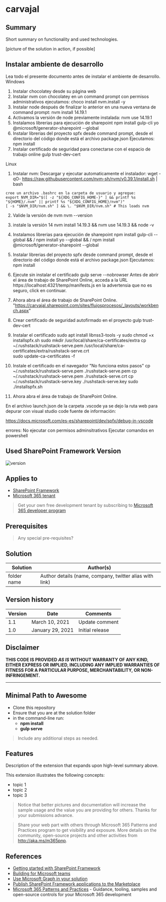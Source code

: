 # carvajal

## Summary

Short summary on functionality and used technologies.

[picture of the solution in action, if possible]

## Instalar ambiente de desarrollo

Lea todo el presente documento antes de instalar el ambiente de desarrollo.
Windows
  1. Instalar chocolatey desde su página web
  2. Instalar nvm con chocolatey en un command prompt con permisos administrativos ejecutamos:
      choco install nvm.install -y  
  3. Instalar node después de finalizar lo anterior en una nueva ventana de command prompt:
      nvm install 14.19.1
  4. Activamos la versión de node previamente instalada:
      nvm use 14.19.1
  5. Instalamos librerias para ejecución de sharepoint
      npm install gulp-cli yo @microsoft/generator-sharepoint --global
  6. Instalar librerias del proyecto spfx desde command prompt, desde el directorio del código donde está el archivo package.json Ejecutamos:
      npm install
  7. Instalar certificado de seguridad para conectarse con el espacio de trabajo online
  gulp trust-dev-cert

Linux
  1. Instalar nvm: Descargar y ejecutar automaticamente el instalador:
    wget -qO- https://raw.githubusercontent.com/nvm-sh/nvm/v0.39.1/install.sh | bash

    cree un archivo .bashrc en la carpeta de usuario y agregue:
    export NVM_DIR="$([ -z "${XDG_CONFIG_HOME-}" ] && printf %s "${HOME}/.nvm" || printf %s "${XDG_CONFIG_HOME}/nvm")"
    [ -s "$NVM_DIR/nvm.sh" ] && \. "$NVM_DIR/nvm.sh" # This loads nvm
  2. Valide la versión de nvm
      nvm --version
  3. instale la versión 14
      nvm install 14.19.3 && nvm use 14.19.3 && node -v
  4. Instalamos librerias para ejecución de sharepoint
      npm install gulp-cli --global && /
      npm install yo --global && /
      npm install  @microsoft/generator-sharepoint --global
  6. Instalar librerias del proyecto spfx desde command prompt, desde el directorio del código donde está el archivo package.json Ejecutamos:
      npm install
  7. Ejecute sin instalar el certificado
      gulp serve --nobrowser
      Antes de abrir el área de trabajo de SharePoint Online, acceda a la URL https://localhost:4321/temp/manifests.js en la advertensia que no es seguro, click en continuar. 
  8. Ahora abra el área de trabajo de SharePoint Online.
      "https://carvajal.sharepoint.com/sites/flujosprocesos/_layouts/workbench.aspx"  
  9. Crear certificado de seguridad autofirmado en el proyecto
      gulp trust-dev-cert
  10. Instalar el certificado 
      sudo apt install libnss3-tools -y
      sudo chmod +x installspfx.sh
      sudo mkdir /usr/local/share/ca-certificates/extra
      cp ~/.rushstack/rushstack-serve.pem /usr/local/share/ca-certificates/extra/rushstack-serve.crt      
      sudo update-ca-certificates -f

  11. Instale el certificado en el navegador "No funciona estos pasos"
      cp ~/.rushstack/rushstack-serve.pem ./rushstack-serve.pem 
      cp ~/.rushstack/rushstack-serve.pem ./rushstack-serve.crt
      cp ~/.rushstack/rushstack-serve.key ./rushstack-serve.key 
      sudo ./installspfx.sh
  13. Ahora abra el área de trabajo de SharePoint Online.

      
En el archivo launch.json de la carpeta .vscode ya se dejo la ruta web para depurar con visual studio code fuente de información:

https://docs.microsoft.com/es-es/sharepoint/dev/spfx/debug-in-vscode

errores:
  No ejecutar con permisos adminsitrativos
  Ejecutar comandos en powershell

## Used SharePoint Framework Version

![version](https://img.shields.io/badge/version-1.13-green.svg)

## Applies to

- [SharePoint Framework](https://aka.ms/spfx)
- [Microsoft 365 tenant](https://docs.microsoft.com/en-us/sharepoint/dev/spfx/set-up-your-developer-tenant)

> Get your own free development tenant by subscribing to [Microsoft 365 developer program](http://aka.ms/o365devprogram)

## Prerequisites

> Any special pre-requisites?

## Solution

Solution|Author(s)
--------|---------
folder name | Author details (name, company, twitter alias with link)

## Version history

Version|Date|Comments
-------|----|--------
1.1|March 10, 2021|Update comment
1.0|January 29, 2021|Initial release

## Disclaimer

**THIS CODE IS PROVIDED *AS IS* WITHOUT WARRANTY OF ANY KIND, EITHER EXPRESS OR IMPLIED, INCLUDING ANY IMPLIED WARRANTIES OF FITNESS FOR A PARTICULAR PURPOSE, MERCHANTABILITY, OR NON-INFRINGEMENT.**

---

## Minimal Path to Awesome

- Clone this repository
- Ensure that you are at the solution folder
- in the command-line run:
  - **npm install**
  - **gulp serve**

> Include any additional steps as needed.

## Features

Description of the extension that expands upon high-level summary above.

This extension illustrates the following concepts:

- topic 1
- topic 2
- topic 3

> Notice that better pictures and documentation will increase the sample usage and the value you are providing for others. Thanks for your submissions advance.

> Share your web part with others through Microsoft 365 Patterns and Practices program to get visibility and exposure. More details on the community, open-source projects and other activities from http://aka.ms/m365pnp.

## References

- [Getting started with SharePoint Framework](https://docs.microsoft.com/en-us/sharepoint/dev/spfx/set-up-your-developer-tenant)
- [Building for Microsoft teams](https://docs.microsoft.com/en-us/sharepoint/dev/spfx/build-for-teams-overview)
- [Use Microsoft Graph in your solution](https://docs.microsoft.com/en-us/sharepoint/dev/spfx/web-parts/get-started/using-microsoft-graph-apis)
- [Publish SharePoint Framework applications to the Marketplace](https://docs.microsoft.com/en-us/sharepoint/dev/spfx/publish-to-marketplace-overview)
- [Microsoft 365 Patterns and Practices](https://aka.ms/m365pnp) - Guidance, tooling, samples and open-source controls for your Microsoft 365 development